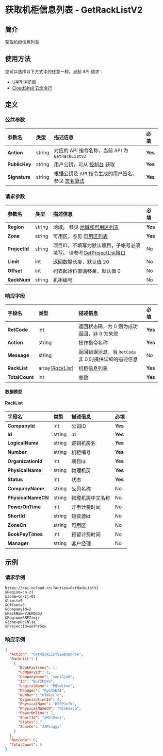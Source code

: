 # 获取机柜信息列表 - GetRackListV2

## 简介

获取机柜信息列表






## 使用方法

您可以选择以下方式中的任意一种，发起 API 请求：
- [UAPI 浏览器](https://console.ucloud.cn/uapi/detail?id=GetRackListV2)
- [CloudShell 云命令行](https://shell.ucloud.cn/)


## 定义

### 公共参数

| 参数名 | 类型 | 描述信息 | 必填 |
|:---|:---|:---|:---|
| **Action**     | string  | 对应的 API 指令名称，当前 API 为 `GetRackListV2`                        | **Yes** |
| **PublicKey**  | string  | 用户公钥，可从 [控制台](https://console.ucloud.cn/uapi/apikey) 获取                                             | **Yes** |
| **Signature**  | string  | 根据公钥及 API 指令生成的用户签名，参见 [签名算法](api/summary/signature.md)  | **Yes** |

### 请求参数

| 参数名 | 类型 | 描述信息 | 必填 |
|:---|:---|:---|:---|
| **Region** | string | 地域。 参见 [地域和可用区列表](https://docs.ucloud.cn/api/summary/regionlist) |**Yes**|
| **Zone** | string | 可用区。参见 [可用区列表](https://docs.ucloud.cn/api/summary/regionlist) |**Yes**|
| **ProjectId** | string | 项目ID。不填写为默认项目，子帐号必须填写。 请参考[GetProjectList接口](https://docs.ucloud.cn/api/summary/get_project_list) |No|
| **Limit** | int | 返回数据长度，默认值 20 |No|
| **Offset** | int | 列表起始位置偏移量，默认值 0 |No|
| **RackNum** | string | 机柜编号 |No|

### 响应字段

| 字段名 | 类型 | 描述信息 | 必填 |
|:---|:---|:---|:---|
| **RetCode** | int | 返回状态码，为 0 则为成功返回，非 0 为失败 |**Yes**|
| **Action** | string | 操作指令名称 |**Yes**|
| **Message** | string | 返回错误消息，当 `RetCode` 非 0 时提供详细的描述信息 |No|
| **RackList** | array[[*RackList*](#RackList)] | 机柜信息列表 |**Yes**|
| **TotalCount** | int | 总数 |**Yes**|

#### 数据模型


#### RackList

| 字段名 | 类型 | 描述信息 | 必填 |
|:---|:---|:---|:---|
| **CompanyId** | int | 公司ID |**Yes**|
| **Id** | string | Id |**Yes**|
| **LogicalName** | string | 逻辑机房名 |**Yes**|
| **Number** | string | 机柜编号 |**Yes**|
| **OrganizationId** | int | 项目Id |**Yes**|
| **PhysicalName** | string | 物理机房 |**Yes**|
| **Status** | int | 状态 |**Yes**|
| **CompanyName** | string | 公司名称 |No|
| **PhysicalNameCN** | string | 物理机房中文名称 |No|
| **PowerOnTime** | int | 开电计费时间 |No|
| **ShortId** | string | 短资源id |No|
| **ZoneCn** | string | 可用区 |No|
| **BookPayTimes** | int | 预留计费时间 |No|
| **Manager** | string | 客户经理 |No|

## 示例

### 请求示例
    
```
https://api.ucloud.cn/?Action=GetRackListV2
&Region=cn-zj
&Zone=cn-zj-01
&Limit=9
&Offset=5
&CompanyId=2
&RackNum=VJEROmhJ
&Region=SBEZzmjc
&Zone=pGcCNljq
&ProjectId=aeYhrSuw
```

### 响应示例
    
```json
{
  "Action": "GetRackListV2Response",
  "RackList": [
    {
      "BookPayTimes": 1,
      "CompanyId": 9,
      "CompanyName": "smpiGjaO",
      "Id": "BuTZhQYe",
      "LogicalName": "POVwikve",
      "Manager": "RyGhnEfI",
      "Number": "nTWOsCTe",
      "OrganizationId": 4,
      "PhysicalName": "HSEPJxfk",
      "PhysicalNameCN": "NlSkyavG",
      "PowerOnTime": 7,
      "ShortId": "aMVnDvut",
      "Status": 7,
      "ZoneCn": "ZZMsngyy"
    }
  ],
  "RetCode": 0,
  "TotalCount": 6
}
```





